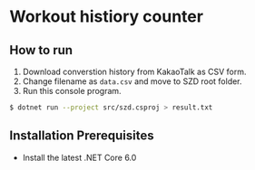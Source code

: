 # Workout histiory counter

## How to run

1. Download converstion history from KakaoTalk as CSV form.
2. Change filename as `data.csv` and move to SZD root folder.
3. Run this console program.

```bash
$ dotnet run --project src/szd.csproj > result.txt
```

## Installation Prerequisites

* Install the latest .NET Core 6.0
